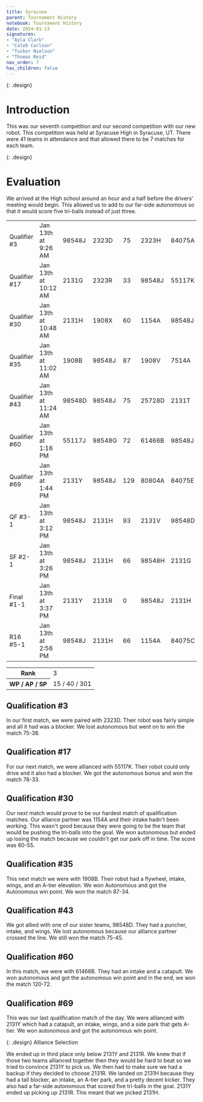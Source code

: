 ```yaml
---
title: Syracuse
parent: Tournament History
notebook: Tournament History
date: 2024-01-13
signatures:
- "Ayla Clark"
- "Caleb Carlson"
- "Tucker Nielson"
- "Thomas Reid"
nav_order: 7
has_children: false
---
```


{: .design}
# Introduction

This was our seventh competition and our second competition with our new robot.  This competition was held at Syracuse High in Syracuse, UT. There were 41 teams in attendance and that allowed there to be 7 matches for each team.

{: .design}
# Evaluation

We arrived at the High school around an hour and a half before the drivers' meeting would begin. This allowed us to add to our far-side autonomous so that it would score five tri-balls instead of just three. 

<div class="card mb-3" data-v-002f5624=""><!----><table class="table table-hover match-results vrc-match-results"><tbody><tr class="match-result-red" data-v-21f72818=""><td class="match-col" data-v-21f72818="">Qualifier #3</td><td data-v-21f72818="">Jan 13th at 9:26 AM</td><td class="red-team highlight" data-v-21f72818="">98548J</td><td class="red-team" data-v-21f72818="">2323D</td><td class="red-team" data-v-21f72818="">75</td><td class="blue-team" data-v-21f72818="">2323H</td><td class="blue-team" data-v-21f72818="">84075A</td><td class="blue-team" data-v-21f72818="">38</td></tr><tr class="match-result-blue" data-v-21f72818=""><td class="match-col" data-v-21f72818="">Qualifier #17</td><td data-v-21f72818="">Jan 13th at 10:12 AM</td><td class="red-team" data-v-21f72818="">2131G</td><td class="red-team" data-v-21f72818="">2323R</td><td class="red-team" data-v-21f72818="">33</td><td class="blue-team highlight" data-v-21f72818="">98548J</td><td class="blue-team" data-v-21f72818="">55117K</td><td class="blue-team" data-v-21f72818="">78</td></tr><tr class="match-result-red" data-v-21f72818=""><td class="match-col" data-v-21f72818="">Qualifier #30</td><td data-v-21f72818="">Jan 13th at 10:48 AM</td><td class="red-team" data-v-21f72818="">2131H</td><td class="red-team" data-v-21f72818="">1908X</td><td class="red-team" data-v-21f72818="">60</td><td class="blue-team" data-v-21f72818="">1154A</td><td class="blue-team highlight" data-v-21f72818="">98548J</td><td class="blue-team" data-v-21f72818="">55</td></tr><tr class="match-result-red" data-v-21f72818=""><td class="match-col" data-v-21f72818="">Qualifier #35</td><td data-v-21f72818="">Jan 13th at 11:02 AM</td><td class="red-team" data-v-21f72818="">1908B</td><td class="red-team highlight" data-v-21f72818="">98548J</td><td class="red-team" data-v-21f72818="">87</td><td class="blue-team" data-v-21f72818="">1908V</td><td class="blue-team" data-v-21f72818="">7514A</td><td class="blue-team" data-v-21f72818="">34</td></tr><tr class="match-result-red" data-v-21f72818=""><td class="match-col" data-v-21f72818="">Qualifier #43</td><td data-v-21f72818="">Jan 13th at 11:24 AM</td><td class="red-team" data-v-21f72818="">98548D</td><td class="red-team highlight" data-v-21f72818="">98548J</td><td class="red-team" data-v-21f72818="">75</td><td class="blue-team" data-v-21f72818="">25728D</td><td class="blue-team" data-v-21f72818="">2131T</td><td class="blue-team" data-v-21f72818="">45</td></tr><tr class="match-result-blue" data-v-21f72818=""><td class="match-col" data-v-21f72818="">Qualifier #60</td><td data-v-21f72818="">Jan 13th at 1:16 PM</td><td class="red-team" data-v-21f72818="">55117J</td><td class="red-team" data-v-21f72818="">98548G</td><td class="red-team" data-v-21f72818="">72</td><td class="blue-team" data-v-21f72818="">61466B</td><td class="blue-team highlight" data-v-21f72818="">98548J</td><td class="blue-team" data-v-21f72818="">120</td></tr><tr class="match-result-red" data-v-21f72818=""><td class="match-col" data-v-21f72818="">Qualifier #69</td><td data-v-21f72818="">Jan 13th at 1:44 PM</td><td class="red-team" data-v-21f72818="">2131Y</td><td class="red-team highlight" data-v-21f72818="">98548J</td><td class="red-team" data-v-21f72818="">129</td><td class="blue-team" data-v-21f72818="">80804A</td><td class="blue-team" data-v-21f72818="">84075E</td><td class="blue-team" data-v-21f72818="">24</td></tr><tr class="match-result-red" data-v-21f72818=""><td class="match-col" data-v-21f72818="">QF #3-1</td><td data-v-21f72818="">Jan 13th at 3:12 PM</td><td class="red-team highlight" data-v-21f72818="">98548J</td><td class="red-team" data-v-21f72818="">2131H</td><td class="red-team" data-v-21f72818="">93</td><td class="blue-team" data-v-21f72818="">2131V</td><td class="blue-team" data-v-21f72818="">98548D</td><td class="blue-team" data-v-21f72818="">40</td></tr><tr class="match-result-red" data-v-21f72818=""><td class="match-col" data-v-21f72818="">SF #2-1</td><td data-v-21f72818="">Jan 13th at 3:26 PM</td><td class="red-team highlight" data-v-21f72818="">98548J</td><td class="red-team" data-v-21f72818="">2131H</td><td class="red-team" data-v-21f72818="">66</td><td class="blue-team" data-v-21f72818="">98548H</td><td class="blue-team" data-v-21f72818="">2131G</td><td class="blue-team" data-v-21f72818="">43</td></tr><tr class="match-result-blue" data-v-21f72818=""><td class="match-col" data-v-21f72818="">Final #1-1</td><td data-v-21f72818="">Jan 13th at 3:37 PM</td><td class="red-team" data-v-21f72818="">2131Y</td><td class="red-team" data-v-21f72818="">2131R</td><td class="red-team" data-v-21f72818="">0</td><td class="blue-team highlight" data-v-21f72818="">98548J</td><td class="blue-team" data-v-21f72818="">2131H</td><td class="blue-team" data-v-21f72818="">69</td></tr><tr class="match-result-red" data-v-21f72818=""><td class="match-col" data-v-21f72818="">R16 #5-1</td><td data-v-21f72818="">Jan 13th at 2:56 PM</td><td class="red-team highlight" data-v-21f72818="">98548J</td><td class="red-team" data-v-21f72818="">2131H</td><td class="red-team" data-v-21f72818="">66</td><td class="blue-team" data-v-21f72818="">1154A</td><td class="blue-team" data-v-21f72818="">84075C</td><td class="blue-team" data-v-21f72818="">43</td></tr></tbody></table><div class="card-footer"><div class="row"><div class="col-sm-6 col-sm-offset-6"><table class="table rank"><tbody><tr><th>Rank</th><td>3</td></tr><tr><th>WP / AP / SP</th><td>15 / 40 / 301</td></tr></tbody></table></div></div></div></div>

## Qualification #3

In our first match, we were paired with 2323D. Their robot was fairly simple and all it had was a blocker. We lost autonomous but went on to win the match 75-38.

## Qualification #17

For our next match, we were allianced with 55117K. Their robot could only drive and it also had a blocker. We got the autonomous bonus and won the match 78-33.

## Qualification #30

Our next match would prove to be our hardest match of qualification matches. Our alliance partner was 1154A and their intake hadn't been working. This wasn't good because they were going to be the team that would be pushing the tri-balls into the goal. We won autonomous but ended up losing the match because we couldn't get our park off in time. The score was 60-55.

## Qualification #35

This next match we were with 1908B. Their robot had a flywheel, intake, wings, and an A-tier elevation. We won Autonomous and got the Autonomous win point. We won the match 87-34.

## Qualification #43

We got allied with one of our sister teams, 98548D. They had a puncher, intake, and wings. We lost autonomous because our alliance partner crossed the line. We still won the match 75-45.

## Qualification #60

In this match, we were with 61466B. They had an intake and a catapult. We won autonomous and got the autonomous win point and in the end, we won the match 120-72.

## Qualification #69

This was our last qualification match of the day. We were allianced with 2131Y which had a catapult, an intake, wings, and a side park that gets A-tier. We won autonomous and got the autonomous win point.

{: .design}
Alliance Selection

We ended up in third place only below 2131Y and 2131R. We knew that if those two teams allianced together then they would be hard to beat so we tried to convince 2131Y to pick us. We then had to make sure we had a backup if they decided to choose 2131R. We landed on 2131H because they had a tall blocker, an intake, an A-tier park, and a pretty decent kicker. They also had a far-side autonomous that scored five tri-balls in the goal. 2131Y ended up picking up 2131R. This meant that we picked 2131H.

